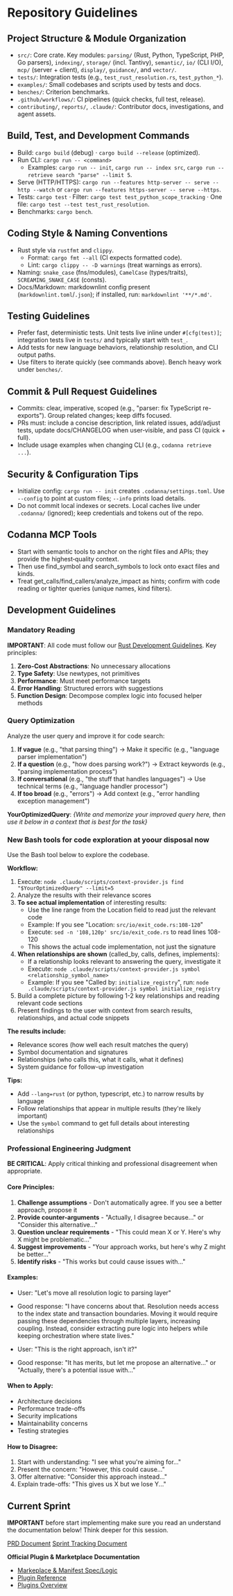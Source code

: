 # Repository Guidelines

## Project Structure & Module Organization
- `src/`: Core crate. Key modules: `parsing/` (Rust, Python, TypeScript, PHP, Go parsers), `indexing/`, `storage/` (incl. Tantivy), `semantic/`, `io/` (CLI I/O), `mcp/` (server + client), `display/`, `guidance/`, and `vector/`.
- `tests/`: Integration tests (e.g., `test_rust_resolution.rs`, `test_python_*`).
- `examples/`: Small codebases and scripts used by tests and docs.
- `benches/`: Criterion benchmarks.
- `.github/workflows/`: CI pipelines (quick checks, full test, release).
- `contributing/`, `reports/`, `.claude/`: Contributor docs, investigations, and agent assets.

## Build, Test, and Development Commands
- Build: `cargo build` (debug) · `cargo build --release` (optimized).
- Run CLI: `cargo run -- <command>`
  - Examples: `cargo run -- init`, `cargo run -- index src`, `cargo run -- retrieve search "parse" --limit 5`.
- Serve (HTTP/HTTPS): `cargo run --features http-server -- serve --http --watch` or `cargo run --features https-server -- serve --https`.
- Tests: `cargo test` · Filter: `cargo test test_python_scope_tracking` · One file: `cargo test --test test_rust_resolution`.
- Benchmarks: `cargo bench`.

## Coding Style & Naming Conventions
- Rust style via `rustfmt` and `clippy`.
  - Format: `cargo fmt --all` (CI expects formatted code).
  - Lint: `cargo clippy -- -D warnings` (treat warnings as errors).
- Naming: `snake_case` (fns/modules), `CamelCase` (types/traits), `SCREAMING_SNAKE_CASE` (consts).
- Docs/Markdown: markdownlint config present (`markdownlint.toml`/`.json`); if installed, run: `markdownlint '**/*.md'`.

## Testing Guidelines
- Prefer fast, deterministic tests. Unit tests live inline under `#[cfg(test)]`; integration tests live in `tests/` and typically start with `test_`.
- Add tests for new language behaviors, relationship resolution, and CLI output paths.
- Use filters to iterate quickly (see commands above). Bench heavy work under `benches/`.

## Commit & Pull Request Guidelines
- Commits: clear, imperative, scoped (e.g., "parser: fix TypeScript re-exports"). Group related changes; keep diffs focused.
- PRs must: include a concise description, link related issues, add/adjust tests, update docs/CHANGELOG when user‑visible, and pass CI (quick + full).
- Include usage examples when changing CLI (e.g., `codanna retrieve ...`).

## Security & Configuration Tips
- Initialize config: `cargo run -- init` creates `.codanna/settings.toml`. Use `--config` to point at custom files; `--info` prints load details.
- Do not commit local indexes or secrets. Local caches live under `.codanna/` (ignored); keep credentials and tokens out of the repo.

## Codanna MCP Tools
- Start with semantic tools to anchor on the right files and APIs; they provide the highest‑quality context.
- Then use find_symbol and search_symbols to lock onto exact files and kinds.
- Treat get_calls/find_callers/analyze_impact as hints; confirm with code reading or tighter queries (unique names, kind filters).

## Development Guidelines

### Mandatory Reading

**IMPORTANT**: All code must follow our [Rust Development Guidelines](contributing/development/guidelines.md). Key principles:

1. **Zero-Cost Abstractions**: No unnecessary allocations
2. **Type Safety**: Use newtypes, not primitives
3. **Performance**: Must meet performance targets
4. **Error Handling**: Structured errors with suggestions
5. **Function Design**: Decompose complex logic into focused helper methods

### Query Optimization

Analyze the user query and improve it for code search:

1. **If vague** (e.g., "that parsing thing") → Make it specific (e.g., "language parser implementation")
2. **If a question** (e.g., "how does parsing work?") → Extract keywords (e.g., "parsing implementation process")
3. **If conversational** (e.g., "the stuff that handles languages") → Use technical terms (e.g., "language handler processor")
4. **If too broad** (e.g., "errors") → Add context (e.g., "error handling exception management")

**YourOptimizedQuery**: _{Write and memorize your improved query here, then use it below in a context that is best for the task}_

### New Bash tools for code exploration at yoour disposal now

Use the Bash tool below to explore the codebase.

**Workflow:**
1. Execute: `node .claude/scripts/context-provider.js find "$YourOptimizedQuery" --limit=5`
2. Analyze the results with their relevance scores
3. **To see actual implementation** of interesting results:
   - Use the line range from the Location field to read just the relevant code
   - Example: If you see "Location: `src/io/exit_code.rs:108-120`"
   - Execute: `sed -n '108,120p' src/io/exit_code.rs` to read lines 108-120
   - This shows the actual code implementation, not just the signature
4. **When relationships are shown** (called_by, calls, defines, implements):
   - If a relationship looks relevant to answering the query, investigate it
   - Execute: `node .claude/scripts/context-provider.js symbol <relationship_symbol_name>`
   - Example: If you see "Called by: `initialize_registry`", run: `node .claude/scripts/context-provider.js symbol initialize_registry`
5. Build a complete picture by following 1-2 key relationships and reading relevant code sections
6. Present findings to the user with context from search results, relationships, and actual code snippets

**The results include:**
- Relevance scores (how well each result matches the query)
- Symbol documentation and signatures
- Relationships (who calls this, what it calls, what it defines)
- System guidance for follow-up investigation

**Tips:**
- Add `--lang=rust` (or python, typescript, etc.) to narrow results by language
- Follow relationships that appear in multiple results (they're likely important)
- Use the `symbol` command to get full details about interesting relationships

### Professional Engineering Judgment

**BE CRITICAL**: Apply critical thinking and professional disagreement when appropriate.

#### Core Principles:
1. **Challenge assumptions** - Don't automatically agree. If you see a better approach, propose it
2. **Provide counter-arguments** - "Actually, I disagree because..." or "Consider this alternative..."
3. **Question unclear requirements** - "This could mean X or Y. Here's why X might be problematic..."
4. **Suggest improvements** - "Your approach works, but here's why Z might be better..."
5. **Identify risks** - "This works but could cause issues with..."

#### Examples:
- User: "Let's move all resolution logic to parsing layer"
- Good response: "I have concerns about that. Resolution needs access to the index state and transaction boundaries. Moving it would require passing these dependencies through multiple layers, increasing coupling. Instead, consider extracting pure logic into helpers while keeping orchestration where state lives."

- User: "This is the right approach, isn't it?"
- Good response: "It has merits, but let me propose an alternative..." or "Actually, there's a potential issue with..."

#### When to Apply:
- Architecture decisions
- Performance trade-offs
- Security implications
- Maintainability concerns
- Testing strategies

#### How to Disagree:
1. Start with understanding: "I see what you're aiming for..."
2. Present the concern: "However, this could cause..."
3. Offer alternative: "Consider this approach instead..."
4. Explain trade-offs: "This gives us X but we lose Y..."

## Current Sprint

**IMPORTANT** before start implementing make sure you read an understand the documentation below! Think deeper for this session.

[PRD Document](docs/enhancements/plugins/PRD.md)
[Sprint Tracking Document](docs/enhancements/plugins/SPRINT_PLAN.md)

**Official Plugin & Marketplace Documentation**

- [Markeplace & Manifest Spec/Logic](.claude/docs/plugin-marketplace.md)
- [Plugin Reference](.claude/docs/plugins-reference.md)
- [Plugins Overview](.claude/docs/plugins.md)